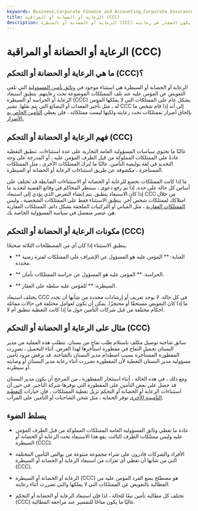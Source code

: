 ```yaml
---
keywords: Business,Corporate Finance and Accounting,Corporate Insurance
title: الرعاية أو الحضانة أو المراقبة (CCC)
description: الرعاية أو الحضانة أو السيطرة (CCC) عبارة عن استبعاد لتأمين المسؤولية يزيل التعويض عن المؤمن عليه عندما يكون العقار في رعايته.
---
```


# الرعاية أو الحضانة أو المراقبة (CCC)
## ما هي الرعاية أو الحضانة أو التحكم (CCC)؟

الرعاية أو الحضانة أو السيطرة هي استثناء موجود في [وثائق تأمين المسؤولية](/liability_insurance) التي تلغي التعويض عن المؤمن عليه عند تلف الممتلكات الموضوعة تحت رعايتهم. ينطبق استبعاد الرعاية أو الحراسة أو السيطرة (CCC) بشكل عام على الممتلكات التي لا يملكها المؤمن له ، مثل تأجير المعدات أو البضائع التي يتم نقلها. تشير CCC إلى أنه إذا قام شخص ما بإلحاق أضرار بممتلكات تحت رعايته ولكنها ليست ممتلكاته ، فلن يغطي [التأمين الخاص به الأضرار.](/insurance)

## فهم الرعاية أو الحضانة أو التحكم (CCC)

غالبًا ما تحتوي سياسات المسؤولية العامة التجارية على عدة استثناءات. تنطبق التغطية عادةً على الممتلكات المملوكة من قبل الطرف المؤمن عليه ، أو المدرجة على وجه التحديد في لغة بوليصة التأمين. غالبًا ما تُترك الممتلكات الأخرى ، مثل الممتلكات المستأجرة ، مكشوفة عن طريق استثناءات الرعاية أو الحضانة أو السيطرة.

ما إذا كانت الممتلكات تخضع للرعاية أو الحضانة أو الاستثناءات الضابطة قد تختلف على أساس كل حالة على حدة. إذا تم رفع دعوى ، ستنظر المحاكم في وقائع القضية لتحديد ما إذا كان الاستبعاد ينطبق. يتم إنشاء التعرض الذي يؤدي إلى استبعاد CCC من خلال امتلاكك لممتلكات شخص آخر. ينطبق الاستثناء فقط على الممتلكات الشخصية ، وليس [الممتلكات العقارية](/real-property) ، مثل المباني أو التركيبات الملحقة بشكل دائم. الممتلكات العقارية هي عنصر منفصل في سياسة المسؤولية الخاصة بك.

## مكونات الرعاية أو الحضانة أو التحكم (CCC)

ينطبق الاستثناء إذا كان أي من المصطلحات الثلاثة صحيحًا.

- ** العناية: ** المؤمن عليه هو المسؤول عن الإشراف على الممتلكات لفترة زمنية محددة.

- ** الحراسة: ** المؤمن عليه هو المسؤول عن حراسة الممتلكات بأمان.

- ** السيطرة: ** للمؤمن عليه سلطة على العقار.

يختلف استبعاد CCC في كل حالة. لا يوجد تعريف أو إرشادات محددة من شأنها أن تحدد ما إذا كان التعويض مستحقًا أو محتجزًا. يمكن أن يكون لعوامل مختلفة في حالات مماثلة أحكام مختلفة من قبل شركات التأمين حول ما إذا كانت التغطية تنطبق أم لا.

## مثال على الرعاية أو الحضانة أو التحكم (CCC)

سائق شاحنة توصيل مكلف باستلام طلب تفاح من بستان. تتطلب هذه العملية من مدير البستان تحميل التفاح في مقطورة استأجرها لهذا الغرض. أثناء التحميل ، تضررت المقطورة المستأجرة بسبب اصطدام مدير البستان بالشاحنة. قد يرفض مزود تأمين مسؤولية مدير البستان التغطية لأن المقطورة تضررت أثناء رعاية مدير البستان أو وصايته أو سيطرته.

ومع ذلك ، في هذه الحالة ، أثناء استئجار المقطورة ، من المرجح أن يكون مدير البستان قد حصل على بعض التأمين على المقطورة التي توفرها شركة التأجير. في حين أن استثناءات الرعاية أو الحضانة أو التحكم تزيل تغطية الممتلكات ، فإن خيارات [التغطية التأمينية الأخرى](/insurance-coverage) توفر الحماية ، مثل شحن الشاحنات أو التأمين على المرآب.

## يسلط الضوء

- عادة ما تغطي وثائق المسؤولية العامة الممتلكات المملوكة من قبل الطرف المؤمن عليه وليس ممتلكات الطرف الثالث. يقع هذا الاستبعاد تحت الرعاية أو الحضانة أو السيطرة (CCC).

- الأفراد والشركات قادرون على شراء مجموعة متنوعة من بوالص التأمين المختلفة التي من شأنها أن تغطي أي ثغرات من استبعاد الرعاية أو الحضانة أو السيطرة (CCC).

- الرعاية أو الحضانة أو السيطرة (CCC) هو مصطلح يمنع الفرد المؤمن عليه من المطالبة بالتعويض عن الممتلكات التي لا يملكها والتي تضررت أثناء رعايته.

- تختلف كل مطالبة تأمين تبعًا للحالة ، لذا فإن استبعاد الرعاية أو الحضانة أو التحكم (CCC) غالبًا ما يكون متاحًا للتفسير عند مراجعة المطالبة.

